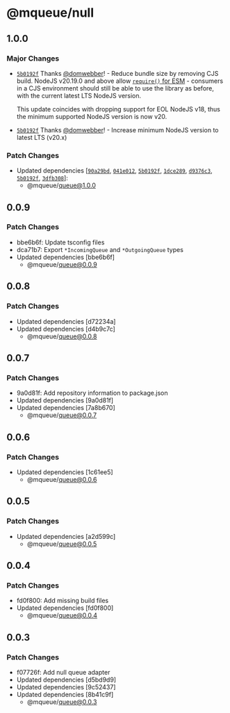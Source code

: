 # @mqueue/null

## 1.0.0

### Major Changes

- [`5b0192f`](https://github.com/domwebber/mqueue/commit/5b0192faee2b6a77db7a4b4806e2407ab72cf940)
  Thanks [@domwebber](https://github.com/domwebber)! - Reduce bundle size by
  removing CJS build. NodeJS v20.19.0 and above allow
  [`require()` for ESM](https://github.com/nodejs/node/releases/tag/v20.19.0) -
  consumers in a CJS environment should still be able to use the library as
  before, with the current latest LTS NodeJS version.

  This update coincides with dropping support for EOL NodeJS v18, thus the
  minimum supported NodeJS version is now v20.

- [`5b0192f`](https://github.com/domwebber/mqueue/commit/5b0192faee2b6a77db7a4b4806e2407ab72cf940)
  Thanks [@domwebber](https://github.com/domwebber)! - Increase minimum NodeJS
  version to latest LTS (v20.x)

### Patch Changes

- Updated dependencies
  [[`90a29bd`](https://github.com/domwebber/mqueue/commit/90a29bd5f46640dfcf01a9309e027e3d0ccf45b4),
  [`041e012`](https://github.com/domwebber/mqueue/commit/041e0127248ae0dc6e414319e5f0cdd0800e49ea),
  [`5b0192f`](https://github.com/domwebber/mqueue/commit/5b0192faee2b6a77db7a4b4806e2407ab72cf940),
  [`1dce289`](https://github.com/domwebber/mqueue/commit/1dce289316acbda48288efd20c103457f461d1fa),
  [`d9376c3`](https://github.com/domwebber/mqueue/commit/d9376c314316082d4c53c1e2be229c163ff2509b),
  [`5b0192f`](https://github.com/domwebber/mqueue/commit/5b0192faee2b6a77db7a4b4806e2407ab72cf940),
  [`3dfb308`](https://github.com/domwebber/mqueue/commit/3dfb308bb3eb45e9a069cecc2dd22bfe495f9f88)]:
  - @mqueue/queue@1.0.0

## 0.0.9

### Patch Changes

- bbe6b6f: Update tsconfig files
- dca71b7: Export `*IncomingQueue` and `*OutgoingQueue` types
- Updated dependencies [bbe6b6f]
  - @mqueue/queue@0.0.9

## 0.0.8

### Patch Changes

- Updated dependencies [d72234a]
- Updated dependencies [d4b9c7c]
  - @mqueue/queue@0.0.8

## 0.0.7

### Patch Changes

- 9a0d81f: Add repository information to package.json
- Updated dependencies [9a0d81f]
- Updated dependencies [7a8b670]
  - @mqueue/queue@0.0.7

## 0.0.6

### Patch Changes

- Updated dependencies [1c61ee5]
  - @mqueue/queue@0.0.6

## 0.0.5

### Patch Changes

- Updated dependencies [a2d599c]
  - @mqueue/queue@0.0.5

## 0.0.4

### Patch Changes

- fd0f800: Add missing build files
- Updated dependencies [fd0f800]
  - @mqueue/queue@0.0.4

## 0.0.3

### Patch Changes

- f07726f: Add null queue adapter
- Updated dependencies [d5bd9d9]
- Updated dependencies [9c52437]
- Updated dependencies [8b41c9f]
  - @mqueue/queue@0.0.3
